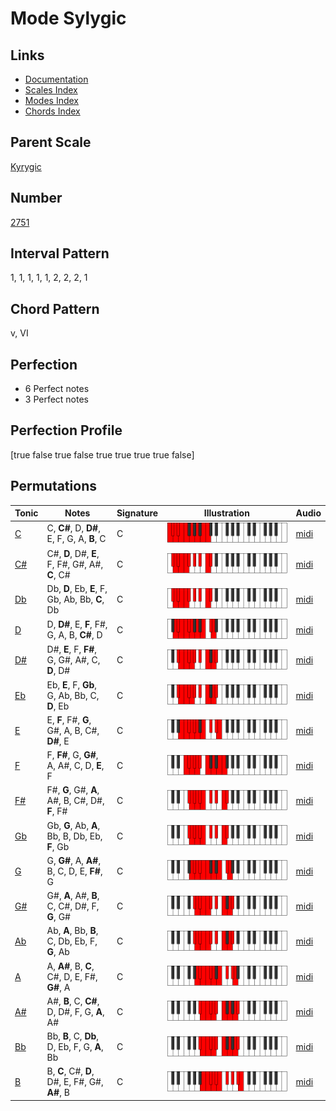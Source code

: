 # Mode Sylygic

## Links

- [Documentation](index.md)
- [Scales Index](Scales.md)
- [Modes Index](Modes.md)
- [Chords Index](Chords.md)

## Parent Scale

[Kyrygic](ScaleKyrygic.md)

## Number

[2751](https://ianring.com/musictheory/scales/2751)

## Interval Pattern

1, 1, 1, 1, 1, 2, 2, 2, 1

## Chord Pattern

v, VI

## Perfection

- 6 Perfect notes
- 3 Perfect notes

## Perfection Profile

[true false true false true true true true false]

## Permutations

| Tonic | Notes | Signature | Illustration | Audio |
|-------|-------|-----------|--------------|-------|
| [C](ModeCNaturalSylygic.md) | C, **C#**, D, **D#**, E, F, G, A, **B**, C | C | ![CNaturalSylygic](ModeCNaturalSylygic.png) | [midi](https://github.com/edipermadi/music/blob/main/docs/ModeCNaturalSylygic.mid?raw=true) |
| [C#](ModeCSharpSylygic.md) | C#, **D**, D#, **E**, F, F#, G#, A#, **C**, C# | C | ![CSharpSylygic](ModeCSharpSylygic.png) | [midi](https://github.com/edipermadi/music/blob/main/docs/ModeCSharpSylygic.mid?raw=true) |
| [Db](ModeDFlatSylygic.md) | Db, **D**, Eb, **E**, F, Gb, Ab, Bb, **C**, Db | C | ![DFlatSylygic](ModeDFlatSylygic.png) | [midi](https://github.com/edipermadi/music/blob/main/docs/ModeDFlatSylygic.mid?raw=true) |
| [D](ModeDNaturalSylygic.md) | D, **D#**, E, **F**, F#, G, A, B, **C#**, D | C | ![DNaturalSylygic](ModeDNaturalSylygic.png) | [midi](https://github.com/edipermadi/music/blob/main/docs/ModeDNaturalSylygic.mid?raw=true) |
| [D#](ModeDSharpSylygic.md) | D#, **E**, F, **F#**, G, G#, A#, C, **D**, D# | C | ![DSharpSylygic](ModeDSharpSylygic.png) | [midi](https://github.com/edipermadi/music/blob/main/docs/ModeDSharpSylygic.mid?raw=true) |
| [Eb](ModeEFlatSylygic.md) | Eb, **E**, F, **Gb**, G, Ab, Bb, C, **D**, Eb | C | ![EFlatSylygic](ModeEFlatSylygic.png) | [midi](https://github.com/edipermadi/music/blob/main/docs/ModeEFlatSylygic.mid?raw=true) |
| [E](ModeENaturalSylygic.md) | E, **F**, F#, **G**, G#, A, B, C#, **D#**, E | C | ![ENaturalSylygic](ModeENaturalSylygic.png) | [midi](https://github.com/edipermadi/music/blob/main/docs/ModeENaturalSylygic.mid?raw=true) |
| [F](ModeFNaturalSylygic.md) | F, **F#**, G, **G#**, A, A#, C, D, **E**, F | C | ![FNaturalSylygic](ModeFNaturalSylygic.png) | [midi](https://github.com/edipermadi/music/blob/main/docs/ModeFNaturalSylygic.mid?raw=true) |
| [F#](ModeFSharpSylygic.md) | F#, **G**, G#, **A**, A#, B, C#, D#, **F**, F# | C | ![FSharpSylygic](ModeFSharpSylygic.png) | [midi](https://github.com/edipermadi/music/blob/main/docs/ModeFSharpSylygic.mid?raw=true) |
| [Gb](ModeGFlatSylygic.md) | Gb, **G**, Ab, **A**, Bb, B, Db, Eb, **F**, Gb | C | ![GFlatSylygic](ModeGFlatSylygic.png) | [midi](https://github.com/edipermadi/music/blob/main/docs/ModeGFlatSylygic.mid?raw=true) |
| [G](ModeGNaturalSylygic.md) | G, **G#**, A, **A#**, B, C, D, E, **F#**, G | C | ![GNaturalSylygic](ModeGNaturalSylygic.png) | [midi](https://github.com/edipermadi/music/blob/main/docs/ModeGNaturalSylygic.mid?raw=true) |
| [G#](ModeGSharpSylygic.md) | G#, **A**, A#, **B**, C, C#, D#, F, **G**, G# | C | ![GSharpSylygic](ModeGSharpSylygic.png) | [midi](https://github.com/edipermadi/music/blob/main/docs/ModeGSharpSylygic.mid?raw=true) |
| [Ab](ModeAFlatSylygic.md) | Ab, **A**, Bb, **B**, C, Db, Eb, F, **G**, Ab | C | ![AFlatSylygic](ModeAFlatSylygic.png) | [midi](https://github.com/edipermadi/music/blob/main/docs/ModeAFlatSylygic.mid?raw=true) |
| [A](ModeANaturalSylygic.md) | A, **A#**, B, **C**, C#, D, E, F#, **G#**, A | C | ![ANaturalSylygic](ModeANaturalSylygic.png) | [midi](https://github.com/edipermadi/music/blob/main/docs/ModeANaturalSylygic.mid?raw=true) |
| [A#](ModeASharpSylygic.md) | A#, **B**, C, **C#**, D, D#, F, G, **A**, A# | C | ![ASharpSylygic](ModeASharpSylygic.png) | [midi](https://github.com/edipermadi/music/blob/main/docs/ModeASharpSylygic.mid?raw=true) |
| [Bb](ModeBFlatSylygic.md) | Bb, **B**, C, **Db**, D, Eb, F, G, **A**, Bb | C | ![BFlatSylygic](ModeBFlatSylygic.png) | [midi](https://github.com/edipermadi/music/blob/main/docs/ModeBFlatSylygic.mid?raw=true) |
| [B](ModeBNaturalSylygic.md) | B, **C**, C#, **D**, D#, E, F#, G#, **A#**, B | C | ![BNaturalSylygic](ModeBNaturalSylygic.png) | [midi](https://github.com/edipermadi/music/blob/main/docs/ModeBNaturalSylygic.mid?raw=true) |
